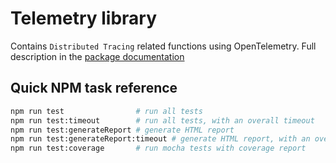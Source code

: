 # Telemetry library

Contains `Distributed Tracing` related functions using OpenTelemetry.
Full description in the [package documentation](../../docs/technical_description/packages/telemetry.md)

## Quick NPM task reference

```bash
npm run test                # run all tests
npm run test:timeout        # run all tests, with an overall timeout
npm run test:generateReport # generate HTML report
npm run test:generateReport:timeout # generate HTML report, with an overall timeout
npm run test:coverage       # run mocha tests with coverage report
```
